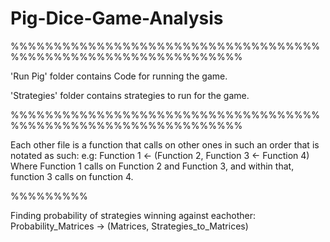# Pig-Dice-Game-Analysis

%%%%%%%%%%%%%%%%%%%%%%%%%%%%%%%%%%%%%%%%%%%%%%%%%%%%%%%%%%%%%%%

'Run Pig' folder contains Code for running the game.

'Strategies' folder contains strategies to run for the game.

%%%%%%%%%%%%%%%%%%%%%%%%%%%%%%%%%%%%%%%%%%%%%%%%%%%%%%%%%%%%%%%

Each other file is a function that calls on other ones in such an order that is notated as such:
e.g: Function 1 <- (Function 2, Function 3 <- Function 4)
Where Function 1 calls on Function 2 and Function 3, and within that, function 3 calls on function 4.

%%%%%%%%%

Finding probability of strategies winning against eachother:
Probability_Matrices -> (Matrices, Strategies_to_Matrices)
